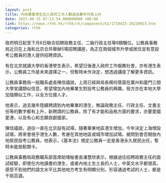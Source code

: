 ```yaml
---
layout: post
title: 內地畢業港生加入政府工作人數過去數年均有上升
date: 2023-09-15 07:13:54.000000000 +08:00
link: https://news.rthk.hk/rthk/ch/component/k2/1718425-20230915.htm
categories: rthk
---
```


政府明日起至下月6日聯合招聘政務主任、二級行政主任等6類職位。公務員事務局近日在上海和北京合共舉辦5場招聘講座，為正在兩個城市升學或居住並有意投考公務員的港人提供招聘資訊。

有在北京就讀大學的香港學生表示，希望日後進入政府工作服務社會，亦有港生表示，公務員工作是未來選擇之一，但暫時未作決定，想透過講座了解更多資訊。

公務員事務局一般職系處長陳信禧說，上周已經與局長楊何蓓茵在廣州和廈門三間大學宣講類似信息，希望增加內地畢業生對投考公務員的興趣，局方亦在本地大學加強類似工作，以全方位搶人才。

他表示，過去幾年陸續聘請到內地畢業的港生，無論政務主任、行政主任、文書主任等的數字都有上升，新聘請的公務員，除了有才能和品格方面的要求，亦要愛國愛港，以及有心和志願貢獻國家。

陳信禧說，過往一直在北京設有試場，隨著華東地區港生增加，今年決定上海增設試場，將來會視乎港生人數，考慮在其他地區或城市增加試場。被問到會否開放內地居民投考公務員，他表示，《基本法》規定公務員一定是香港永久居民出任，暫時未能放鬆關卡。

公務員事務局政務職系部首席助理秘書長潘慧欣表示，根據過往招聘政務主任的面試經驗，即使在内地讀書的港生，或者內地土生土長的人士，中英文水平都很高，感受不到他們的語文水平比其他地方考生有明顯分別，形容通過考試的人士，都是千挑百選。
